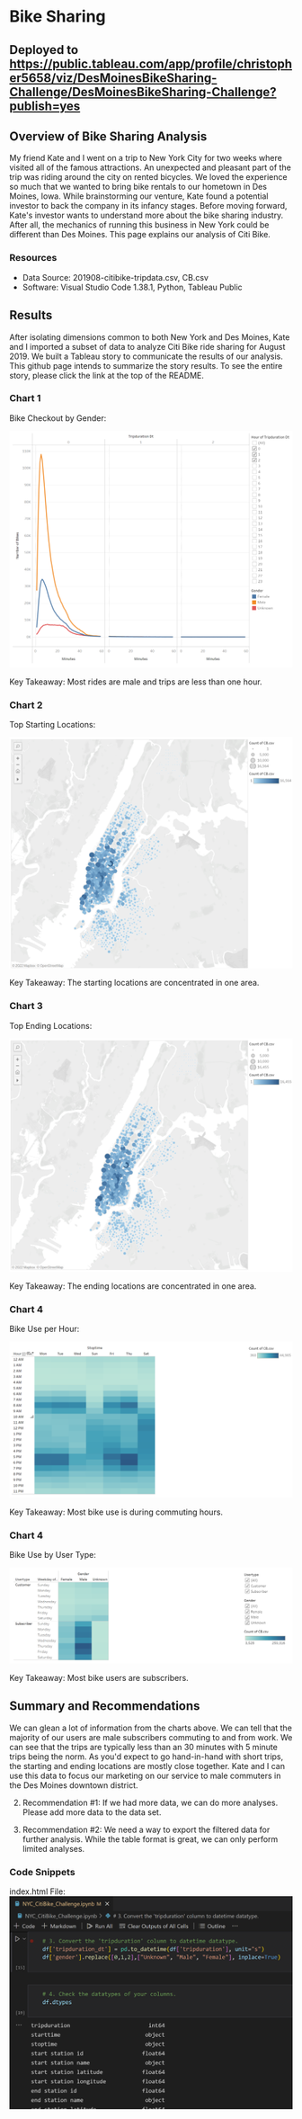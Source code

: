 # Bike Sharing

## Deployed to https://public.tableau.com/app/profile/christopher5658/viz/DesMoinesBikeSharing-Challenge/DesMoinesBikeSharing-Challenge?publish=yes

## Overview of Bike Sharing Analysis

My friend Kate and I went on a trip to New York City for two weeks where visited all of the famous attractions.  An unexpected and pleasant part of the trip was riding around the city on rented bicycles.  We loved the experience so much that we wanted to bring bike rentals to our hometown in Des Moines, Iowa.  While brainstorming our venture, Kate found a potential investor to back the company in its infancy stages.  Before moving forward, Kate's investor wants to understand more about the bike sharing industry.  After all, the mechanics of running this business in New York could be different than Des Moines.  This page explains our analysis of Citi Bike.  
 
### Resources

* Data Source:  201908-citibike-tripdata.csv, CB.csv
* Software:  Visual Studio Code 1.38.1, Python, Tableau Public

## Results

After isolating dimensions common to both New York and Des Moines, Kate and I imported a subset of data to analyze Citi Bike ride sharing for August 2019.  We built a Tableau story to communicate the results of our analysis.  This github page intends to summarize the story results. To see the entire story, please click the link at the top of the README.

### Chart 1

Bike Checkout by Gender:

![1.png](Resources/1.png)

Key Takeaway:  Most rides are male and trips are less than one hour.

### Chart 2

Top Starting Locations:

![s.png](Resources/s.png)

Key Takeaway:  The starting locations are concentrated in one area.

### Chart 3

Top Ending Locations:

![e.png](Resources/e.png)

Key Takeaway:  The ending locations are concentrated in one area.

### Chart 4

Bike Use per Hour:

![u.png](Resources/u.png)

Key Takeaway:  Most bike use is during commuting hours.

### Chart 4

Bike Use by User Type:

![2.png](Resources/2.png)

Key Takeaway:  Most bike users are subscribers.

## Summary and Recommendations

We can glean a lot of information from the charts above.  We can tell that the majority of our users are male subscribers commuting to and from work.  We can see that the trips are typically less than an 30 minutes with 5 minute trips being the norm.  As you'd expect to go hand-in-hand with short trips, the starting and ending locations are mostly close together.  Kate and I can use this data to focus our marketing on our service to male commuters in the Des Moines downtown district.      

2.  Recommendation #1:  If we had more data, we can do more analyses.  Please add more data to the data set.

3.  Recommendation #2:  We need a way to export the filtered data for further analysis.  While the table format is great, we can only perform limited analyses.

### Code Snippets

index.html File:
![py.png](Resources/py.png)